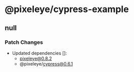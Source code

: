 # @pixeleye/cypress-example

## null

### Patch Changes

- Updated dependencies []:
  - pixeleye@0.8.2
  - @pixeleye/cypress@0.6.1
